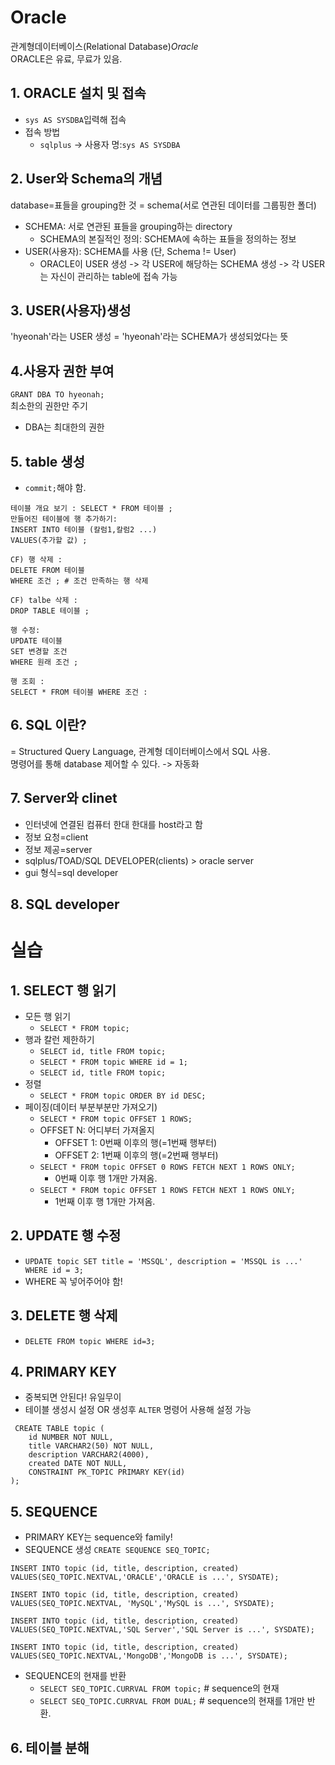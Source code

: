 # Oracle
관계형데이터베이스(Relational Database)_Oracle_ <br>
ORACLE은 유료, 무료가 있음.

## 1. ORACLE 설치 및 접속
+ `sys AS SYSDBA`입력해 접속
+ 접속 방법
  - `sqlplus` -> 사용자 명:`sys AS SYSDBA`
## 2. User와 Schema의 개념
database=표들을 grouping한 것 = schema(서로 연관된 데이터를 그룹핑한 폴더)
+ SCHEMA: 서로 연관된 표들을 grouping하는 directory
  - SCHEMA의 본질적인 정의: SCHEMA에 속하는 표들을 정의하는 정보 
+ USER(사용자): SCHEMA를 사용 (단, Schema != User)
  - ORACLE이 USER 생성 -> 각 USER에 해당하는 SCHEMA 생성 -> 각 USER는 자신이 관리하는 table에 접속 가능

## 3. USER(사용자)생성
'hyeonah'라는 USER 생성 = 'hyeonah'라는 SCHEMA가 생성되었다는 뜻

## 4.사용자 권한 부여
`GRANT DBA TO hyeonah;` <br>
최소한의 권한만 주기  <br>
  - DBA는 최대한의 권한

## 5. table 생성
+ `commit;`해야 함.
```
테이블 개요 보기 : SELECT * FROM 테이블 ;
만들어진 테이블에 행 추가하기:
INSERT INTO 테이블 (칼럼1,칼럼2 ...)
VALUES(추가할 값) ;

CF) 행 삭제 :
DELETE FROM 테이블
WHERE 조건 ; # 조건 만족하는 행 삭제

CF) talbe 삭제 :
DROP TABLE 테이블 ;

행 수정:
UPDATE 테이블
SET 변경할 조건
WHERE 원래 조건 ;

행 조회 :
SELECT * FROM 테이블 WHERE 조건 :
```

## 6. SQL 이란?
 = Structured Query Language, 관계형 데이터베이스에서 SQL 사용. <br>
명령어를 통해 database 제어할 수 있다. -> 자동화

## 7. Server와 clinet
+ 인터넷에 연결된 컴퓨터 한대 한대를 host라고 함
+ 정보 요청=client
+ 정보 제공=server
+ sqlplus/TOAD/SQL DEVELOPER(clients) > oracle server
+ gui 형식=sql developer

## 8. SQL developer

# 실습
## 1. SELECT 행 읽기
+ 모든 행 읽기
    - `SELECT * FROM topic;`
+ 행과 칼런 제한하기
    -  `SELECT id, title FROM topic;`
    - `SELECT * FROM topic WHERE id = 1;`
    - `SELECT id, title FROM topic;`
+ 정렬
    - `SELECT * FROM topic ORDER BY id DESC;`
+ 페이징(데이터 부분부분만 가져오기)
    - `SELECT * FROM topic OFFSET 1 ROWS;` 
    -  OFFSET N: 어디부터 가져올지 <br>
        - OFFSET 1: 0번째 이후의 행(=1번째 행부터) <br>
        - OFFSET 2: 1번째 이후의 행(=2번째 행부터) <br>
    - `SELECT * FROM topic OFFSET 0 ROWS FETCH NEXT 1 ROWS ONLY;` <br>
        - 0번째 이후 행 1개만 가져옴. <br>
    - `SELECT * FROM topic OFFSET 1 ROWS FETCH NEXT 1 ROWS ONLY;` <br>
        - 1번째 이후 행 1개만 가져옴. <br>

## 2. UPDATE 행 수정
+ `UPDATE topic SET title = 'MSSQL', description = 'MSSQL is ...' WHERE id = 3;`
+ WHERE 꼭 넣어주어야 함!

## 3. DELETE 행 삭제
+ `DELETE FROM topic WHERE id=3;`

## 4. PRIMARY KEY
+ 중복되면 안된다! 유일무이
+ 테이블 생성시 설정 OR 생성후 `ALTER` 명령어 사용해 설정 가능
```
 CREATE TABLE topic (
    id NUMBER NOT NULL, 
    title VARCHAR2(50) NOT NULL, 
    description VARCHAR2(4000), 
    created DATE NOT NULL,
    CONSTRAINT PK_TOPIC PRIMARY KEY(id)
);
```

## 5. SEQUENCE
+ PRIMARY KEY는  sequence와 family!
+ SEQUENCE 생성
   `CREATE SEQUENCE SEQ_TOPIC;`
```
INSERT INTO topic (id, title, description, created)
VALUES(SEQ_TOPIC.NEXTVAL,'ORACLE','ORACLE is ...', SYSDATE);

INSERT INTO topic (id, title, description, created)
VALUES(SEQ_TOPIC.NEXTVAL, 'MySQL','MySQL is ...', SYSDATE);

INSERT INTO topic (id, title, description, created)
VALUES(SEQ_TOPIC.NEXTVAL,'SQL Server','SQL Server is ...', SYSDATE);

INSERT INTO topic (id, title, description, created)
VALUES(SEQ_TOPIC.NEXTVAL,'MongoDB','MongoDB is ...', SYSDATE);
```
+ SEQUENCE의 현재를 반환
  - `SELECT SEQ_TOPIC.CURRVAL FROM topic;` # sequence의 현재 
  - `SELECT SEQ_TOPIC.CURRVAL FROM DUAL;` # sequence의 현재를 1개만 반환.

## 6. 테이블 분해
